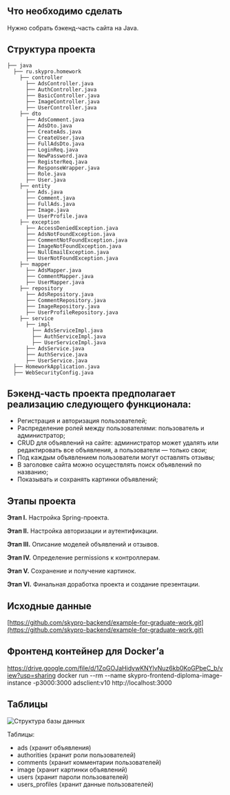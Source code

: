## Что необходимо сделать

Нужно собрать бэкенд-часть сайта на Java.

## Структура проекта

    
    ├── java
      ├── ru.skypro.homework
        ├── controller
          ├── AdsController.java
          ├── AuthController.java
          ├── BasicController.java
          ├── ImageController.java
          ├── UserController.java
        ├── dto
          ├── AdsComment.java
          ├── AdsDto.java
          ├── CreateAds.java
          ├── CreateUser.java
          ├── FullAdsDto.java
          ├── LoginReq.java
          ├── NewPassword.java
          ├── RegisterReq.java
          ├── ResponseWrapper.java
          ├── Role.java
          ├── User.java
        ├── entity
          ├── Ads.java
          ├── Comment.java
          ├── FullAds.java
          ├── Image.java
          ├── UserProfile.java
        ├── exception
          ├── AccessDeniedException.java
          ├── AdsNotFoundException.java
          ├── CommentNotFoundException.java
          ├── ImageNotFoundException.java
          ├── NullEmailException.java
          ├── UserNotFoundException.java
        ├── mapper
          ├── AdsMapper.java
          ├── CommentMapper.java
          ├── UserMapper.java
        ├── repository
          ├── AdsRepository.java
          ├── CommentRepository.java
          ├── ImageRepository.java
          ├── UserProfileRepository.java
        ├── service
          ├── impl
            ├── AdsServiceImpl.java
            ├── AuthServiceImpl.java
            ├── UserServiceImpl.java
          ├── AdsService.java
          ├── AuthService.java
          ├── UserService.java
      ├── HomeworkApplication.java
      ├── WebSecurityConfig.java
   

## Бэкенд-часть проекта предполагает реализацию следующего функционала:

- Регистрация и авторизация пользователей;
- Распределение ролей между пользователями: пользователь и администратор;
- CRUD для объявлений на сайте: администратор может удалять или редактировать все объявления, а пользователи — только
  свои;
- Под каждым объявлением пользователи могут оставлять отзывы;
- В заголовке сайта можно осуществлять поиск объявлений по названию;
- Показывать и сохранять картинки объявлений;

## Этапы проекта 

**Этап I.** Настройка Spring-проекта.

**Этап II.** Настройка авторизации и аутентификации.

**Этап III.** Описание моделей объявлений и отзывов.

**Этап IV.** Определение permissions к контроллерам.

**Этап V.** Сохранение и получение картинок.

**Этап VI.** Финальная доработка проекта и создание презентации.

## Исходные данные

[https://github.com/skypro-backend/example-for-graduate-work.git](https://github.com/skypro-backend/example-for-graduate-work.git)

## Фронтенд контейнер для Docker’а

https://drive.google.com/file/d/1ZoGOJaHidywKNYlvNuz6kb0KoGPbeC_b/view?usp=sharing
docker run --rm --name skypro-frontend-diploma-image-instance -p3000:3000 adsclient:v10
http://localhost:3000

## Таблицы

![Структура базы данных](https://github.com/kulich51/graduate_work_command_4/tree/dev/images/db_diagram.png)

Таблицы:
- ads (хранит объявления)
- authorities (хранит роли пользователей)
- comments (хранит комментарии пользователей)
- image (хранит картинки объявлений)
- users (хранит пароли пользователей)
- users_profiles (хранит данные пользователей)



